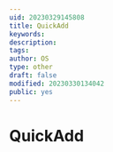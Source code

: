 ```yaml
---
uid: 20230329145808
title: QuickAdd
keywords: 
description: 
tags: 
author: OS
type: other
draft: false
modified: 20230330134042
public: yes
---
```


# QuickAdd